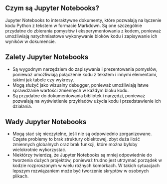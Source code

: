 ## Czym są Jupyter Notebooks?

Jupyter Notebooks to interaktywne dokumenty, które pozwalają na łączenie kodu Python z tekstem w formacie Markdown. Są one szczególnie przydatne do zbierania pomysłów i eksperymentowania z kodem, ponieważ umożliwiają natychmiastowe wykonywanie bloków kodu i zapisywanie ich wyników w dokumencie.

## Zalety Jupyter Notebooks

* Są wygodnym narzędziem do zapisywania i prezentowania pomysłów, ponieważ umożliwiają połączenie kodu z tekstem i innymi elementami, takimi jak tabele czy wykresy.
* Mogą służyć jako wizualny debugger, ponieważ umożliwiają łatwe sprawdzanie wartości zmiennych w każdym bloku kodu.
* Są przydatne do dokumentowania bibliotek i narzędzi, ponieważ pozwalają na wyświetlenie przykładów użycia kodu i przedstawienie ich działania.

## Wady Jupyter Notebooks

* Mogą stać się nieczytelne, jeśli nie są odpowiednio zorganizowane. Częste problemy to brak struktury obiektowej, zbyt duża ilość zmiennych globalnych oraz brak funkcji, które można byłoby wielokrotnie wykorzystać.
* Niektórzy twierdzą, że Jupyter Notebooks są mniej odpowiednie do tworzenia dużych projektów, ponieważ trudno jest utrzymać porządek w kodzie rozproszonym w wielu różnych komórkach. W takich sytuacjach lepszym rozwiązaniem może być tworzenie skryptów w osobnych plikach.
